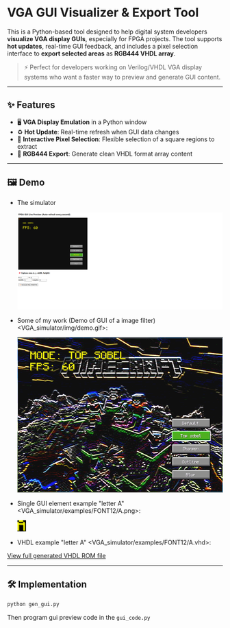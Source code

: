 # VGA GUI Visualizer & Export Tool

This is a Python-based tool designed to help digital system developers **visualize VGA display GUIs**, especially for FPGA projects. The tool supports **hot updates**, real-time GUI feedback, and includes a pixel selection interface to **export selected areas** as **RGB444 VHDL array**.

> ⚡ Perfect for developers working on Verilog/VHDL VGA display systems who want a faster way to preview and generate GUI content.

---

## ✨ Features

- 🖥️ **VGA Display Emulation** in a Python window
- ♻️ **Hot Update**: Real-time refresh when GUI data changes
- 🔲 **Interactive Pixel Selection**: Flexible selection of a square regions to extract
- 🎨 **RGB444 Export**: Generate clean VHDL format array content

---

## 🖼️ Demo
- The simulator

  ![simulator](VGA_simulator/img/simulator.png)

- Some of my work (Demo of GUI of a image filter) <VGA_simulator/img/demo.gif>:

  ![Example](VGA_simulator/img/demo.gif)

- Single GUI element example "letter A" <VGA_simulator/examples/FONT12/A.png>:

  ![element example](VGA_simulator/examples/FONT30/A.png)
  
- VHDL example "letter A" <VGA_simulator/examples/FONT12/A.vhd>:

[View full generated VHDL ROM file](VGA_simulator/examples/FONT30/A.vhd)

---

## 🛠️ Implementation

```bash
python gen_gui.py
```

Then program gui preview code in the ```gui_code.py```
